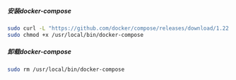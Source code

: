 ##### 安装docker-compose
```sh
sudo curl -L "https://github.com/docker/compose/releases/download/1.22.0/docker-compose-$(uname -s)-$(uname -m)" -o /usr/local/bin/docker-compose
sudo chmod +x /usr/local/bin/docker-compose
```
##### 卸载docker-compose
```sh
sudo rm /usr/local/bin/docker-compose
```
